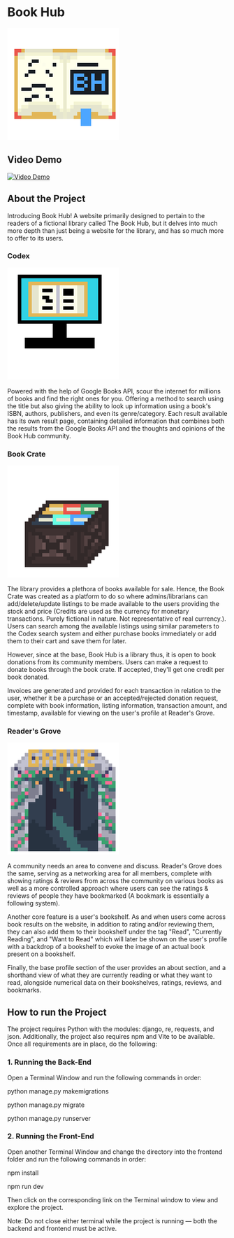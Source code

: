 # Book Hub

![Book Hub](frontend/public/assets/main/BookHub_Icon.png)

## Video Demo

[![Video Demo](https://img.youtube.com/vi/WSg5L1sNdI8/0.jpg)](https://youtu.be/WSg5L1sNdI8)

## About the Project

Introducing Book Hub! A website primarily designed to pertain to the readers of a fictional library called The Book Hub, but it delves into much more depth than just being a website for the library, and has so much more to offer to its users.

### Codex

![Codex](frontend/public/assets/codex/Final.png)

Powered with the help of Google Books API, scour the internet for millions of books and find the right ones for you. Offering a method to search using the title but also giving the ability to look up information using a book's ISBN, authors, publishers, and even its genre/category. Each result available has its own result page, containing detailed information that combines both the results from the Google Books API and the thoughts and opinions of the Book Hub community.

### Book Crate

![Book Crate](frontend/public/assets/book_crate/Final.png)

The library provides a plethora of books available for sale. Hence, the Book Crate was created as a platform to do so where admins/librarians can add/delete/update listings to be made available to the users providing the stock and price (Credits are used as the currency for monetary transactions. Purely fictional in nature. Not representative of real currency.). Users can search among the available listings using similar parameters to the Codex search system and either purchase books immediately or add them to their cart and save them for later.

However, since at the base, Book Hub is a library thus, it is open to book donations from its community members. Users can make a request to donate books through the book crate. If accepted, they'll get one credit per book donated.

Invoices are generated and provided for each transaction in relation to the user, whether it be a purchase or an accepted/rejected donation request, complete with book information, listing information, transaction amount, and timestamp, available for viewing on the user's profile at Reader's Grove.

### Reader's Grove

![Reader's Grove](frontend/public/assets/readers_grove/Click.png)

A community needs an area to convene and discuss. Reader's Grove does the same, serving as a networking area for all members, complete with showing ratings & reviews from across the community on various books as well as a more controlled approach where users can see the ratings & reviews of people they have bookmarked (A bookmark is essentially a following system).

Another core feature is a user's bookshelf. As and when users come across book results on the website, in addition to rating and/or reviewing them, they can also add them to their bookshelf under the tag "Read", "Currently Reading", and "Want to Read" which will later be shown on the user's profile with a backdrop of a bookshelf to evoke the image of an actual book present on a bookshelf.

Finally, the base profile section of the user provides an about section, and a shorthand view of what they are currently reading or what they want to read, alongside numerical data on their bookshelves, ratings, reviews, and bookmarks.

## How to run the Project

The project requires Python with the modules: django, re, requests, and json.
Additionally, the project also requires npm and Vite to be available.
Once all requirements are in place, do the following:

### 1. Running the Back-End

Open a Terminal Window and run the following commands in order:

python manage.py makemigrations

python manage.py migrate

python manage.py runserver

### 2. Running the Front-End

Open another Terminal Window and change the directory into the frontend folder and run the following commands in order:

npm install

npm run dev

Then click on the corresponding link on the Terminal window to view and explore the project.

Note:
Do not close either terminal while the project is running — both the backend and frontend must be active.
